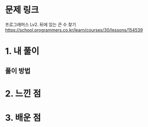 # 문제 링크

프로그래머스 Lv2. 뒤에 있는 큰 수 찾기
https://school.programmers.co.kr/learn/courses/30/lessons/154539

# 1. 내 풀이

## 풀이 방법

# 2. 느낀 점

# 3. 배운 점
